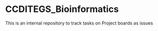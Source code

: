 # CCDITEGS_Bioinformatics
This is an internal repository to track tasks on Project boards as issues
